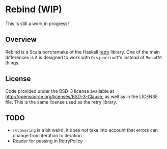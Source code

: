 # Rebind (WIP)
This is still a work in progress!

## Overview
Rebind is a Scala port/remake of the Haskell [retry](https://hackage.haskell.org/package/retry) library. One
of the main differences is it is designed to work with `DisjunctionT`'s instead of `MonadIO` things.

## License
Code provided under the BSD-3 license available at http://opensource.org/licenses/BSD-3-Clause, as
well as in the LICENSE file. This is the same license used as the retry library.

## TODO
* `recovering` is a bit weird, it does not take into account that errors can change from iteration to iteration
* Reader for passing in RetryPolicy
